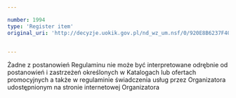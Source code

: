 ```yaml
---

number: 1994
type: 'Register item'
original_uri: 'http://decyzje.uokik.gov.pl/nd_wz_um.nsf/0/920E8B6237F40E3EC1257788003AC882?OpenDocument'


---
```


Żadne z postanowień Regulaminu nie może być interpretowane odrębnie od postanowień i zastrzeżeń określonych w Katalogach lub ofertach promocyjnych a także w regulaminie świadczenia usług przez Organizatora udostępnionym na stronie internetowej Organizatora
